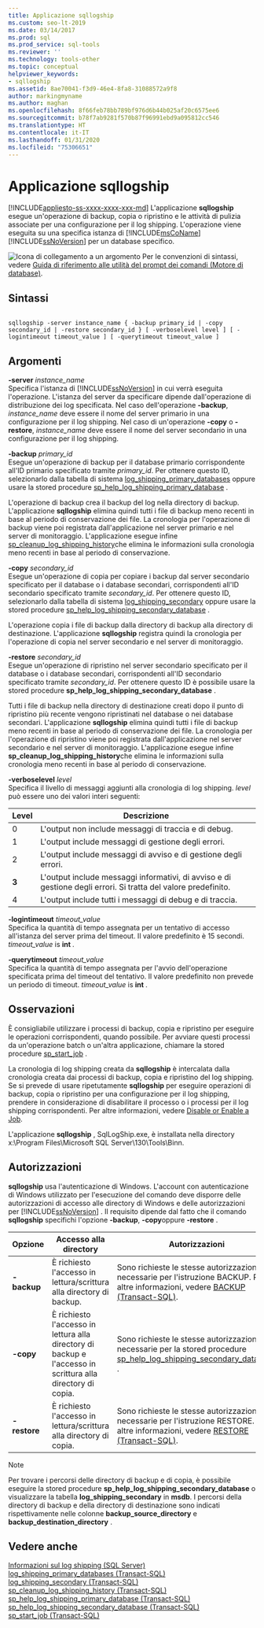 ```yaml
---
title: Applicazione sqllogship
ms.custom: seo-lt-2019
ms.date: 03/14/2017
ms.prod: sql
ms.prod_service: sql-tools
ms.reviewer: ''
ms.technology: tools-other
ms.topic: conceptual
helpviewer_keywords:
- sqllogship
ms.assetid: 8ae70041-f3d9-46e4-8fa8-31088572a9f8
author: markingmyname
ms.author: maghan
ms.openlocfilehash: 8f66feb78bb789bf976d6b44b025af20c6575ee6
ms.sourcegitcommit: b78f7ab9281f570b87f96991ebd9a095812cc546
ms.translationtype: HT
ms.contentlocale: it-IT
ms.lasthandoff: 01/31/2020
ms.locfileid: "75306651"
---
```

# <a name="sqllogship-application"></a>Applicazione sqllogship
[!INCLUDE[appliesto-ss-xxxx-xxxx-xxx-md](../includes/appliesto-ss-xxxx-xxxx-xxx-md.md)]
  L'applicazione **sqllogship** esegue un'operazione di backup, copia o ripristino e le attività di pulizia associate per una configurazione per il log shipping. L'operazione viene eseguita su una specifica istanza di [!INCLUDE[msCoName](../includes/msconame-md.md)] [!INCLUDE[ssNoVersion](../includes/ssnoversion-md.md)] per un database specifico.  
  
 ![Icona di collegamento a un argomento](../database-engine/configure-windows/media/topic-link.gif "Icona di collegamento a un argomento") Per le convenzioni di sintassi, vedere [Guida di riferimento alle utilità del prompt dei comandi &#40;Motore di database&#41;](../tools/command-prompt-utility-reference-database-engine.md).  
  
## <a name="syntax"></a>Sintassi  
  
```  
  
sqllogship -server instance_name { -backup primary_id | -copy secondary_id | -restore secondary_id } [ -verboselevel level ] [ -logintimeout timeout_value ] [ -querytimeout timeout_value ]  
```  
  
## <a name="arguments"></a>Argomenti  
 **-server** _instance_name_  
 Specifica l'istanza di [!INCLUDE[ssNoVersion](../includes/ssnoversion-md.md)] in cui verrà eseguita l'operazione. L'istanza del server da specificare dipende dall'operazione di distribuzione dei log specificata. Nel caso dell'operazione **-backup**, *instance_name* deve essere il nome del server primario in una configurazione per il log shipping. Nel caso di un'operazione **-copy** o **-restore**, *instance_name* deve essere il nome del server secondario in una configurazione per il log shipping.  
  
 **-backup** _primary_id_  
 Esegue un'operazione di backup per il database primario corrispondente all'ID primario specificato tramite *primary_id*. Per ottenere questo ID, selezionarlo dalla tabella di sistema [log_shipping_primary_databases](../relational-databases/system-tables/log-shipping-primary-databases-transact-sql.md) oppure usare la stored procedure [sp_help_log_shipping_primary_database](../relational-databases/system-stored-procedures/sp-help-log-shipping-primary-database-transact-sql.md) .  
  
 L'operazione di backup crea il backup del log nella directory di backup. L'applicazione **sqllogship** elimina quindi tutti i file di backup meno recenti in base al periodo di conservazione dei file. La cronologia per l'operazione di backup viene poi registrata dall'applicazione nel server primario e nel server di monitoraggio. L'applicazione esegue infine [sp_cleanup_log_shipping_history](../relational-databases/system-stored-procedures/sp-cleanup-log-shipping-history-transact-sql.md)che elimina le informazioni sulla cronologia meno recenti in base al periodo di conservazione.  
  
 **-copy** _secondary_id_  
 Esegue un'operazione di copia per copiare i backup dal server secondario specificato per il database o i database secondari, corrispondenti all'ID secondario specificato tramite *secondary_id*. Per ottenere questo ID, selezionarlo dalla tabella di sistema [log_shipping_secondary](../relational-databases/system-tables/log-shipping-secondary-transact-sql.md) oppure usare la stored procedure [sp_help_log_shipping_secondary_database](../relational-databases/system-stored-procedures/sp-help-log-shipping-secondary-database-transact-sql.md) .  
  
 L'operazione copia i file di backup dalla directory di backup alla directory di destinazione. L'applicazione **sqllogship** registra quindi la cronologia per l'operazione di copia nel server secondario e nel server di monitoraggio.  
  
 **-restore** _secondary_id_  
 Esegue un'operazione di ripristino nel server secondario specificato per il database o i database secondari, corrispondenti all'ID secondario specificato tramite *secondary_id*. Per ottenere questo ID è possibile usare la stored procedure **sp_help_log_shipping_secondary_database** .  
  
 Tutti i file di backup nella directory di destinazione creati dopo il punto di ripristino più recente vengono ripristinati nel database o nei database secondari. L'applicazione **sqllogship** elimina quindi tutti i file di backup meno recenti in base al periodo di conservazione dei file. La cronologia per l'operazione di ripristino viene poi registrata dall'applicazione nel server secondario e nel server di monitoraggio. L'applicazione esegue infine **sp_cleanup_log_shipping_history**che elimina le informazioni sulla cronologia meno recenti in base al periodo di conservazione.  
  
 **-verboselevel** _level_  
 Specifica il livello di messaggi aggiunti alla cronologia di log shipping. *level* può essere uno dei valori interi seguenti:  
  
|Level|Descrizione|  
|-----------|-----------------|  
|0|L'output non include messaggi di traccia e di debug.|  
|1|L'output include messaggi di gestione degli errori.|  
|2|L'output include messaggi di avviso e di gestione degli errori.|  
|**3**|L'output include messaggi informativi, di avviso e di gestione degli errori. Si tratta del valore predefinito.|  
|4|L'output include tutti i messaggi di debug e di traccia.|  
  
 **-logintimeout** _timeout_value_  
 Specifica la quantità di tempo assegnata per un tentativo di accesso all'istanza del server prima del timeout. Il valore predefinito è 15 secondi. *timeout_value* is **int** _._  
  
 **-querytimeout** _timeout_value_  
 Specifica la quantità di tempo assegnata per l'avvio dell'operazione specificata prima del timeout del tentativo. Il valore predefinito non prevede un periodo di timeout. *timeout_value* is **int** _._  
  
## <a name="remarks"></a>Osservazioni  
 È consigliabile utilizzare i processi di backup, copia e ripristino per eseguire le operazioni corrispondenti, quando possibile. Per avviare questi processi da un'operazione batch o un'altra applicazione, chiamare la stored procedure [sp_start_job](../relational-databases/system-stored-procedures/sp-start-job-transact-sql.md) .  
  
 La cronologia di log shipping creata da **sqllogship** è intercalata dalla cronologia creata dai processi di backup, copia e ripristino del log shipping. Se si prevede di usare ripetutamente **sqllogship** per eseguire operazioni di backup, copia o ripristino per una configurazione per il log shipping, prendere in considerazione di disabilitare il processo o i processi per il log shipping corrispondenti. Per altre informazioni, vedere [Disable or Enable a Job](../ssms/agent/disable-or-enable-a-job.md).  
  
 L'applicazione **sqllogship** , SqlLogShip.exe, è installata nella directory x:\Program Files\Microsoft SQL Server\130\Tools\Binn.  
  
## <a name="permissions"></a>Autorizzazioni  
 **sqllogship** usa l'autenticazione di Windows. L'account con autenticazione di Windows utilizzato per l'esecuzione del comando deve disporre delle autorizzazioni di accesso alle directory di Windows e delle autorizzazioni per [!INCLUDE[ssNoVersion](../includes/ssnoversion-md.md)] . Il requisito dipende dal fatto che il comando **sqllogship** specifichi l'opzione **-backup**, **-copy**oppure **-restore** .  
  
|Opzione|Accesso alla directory|Autorizzazioni|  
|------------|----------------------|-----------------|  
|**-backup**|È richiesto l'accesso in lettura/scrittura alla directory di backup.|Sono richieste le stesse autorizzazioni necessarie per l'istruzione BACKUP. Per altre informazioni, vedere [BACKUP &#40;Transact-SQL&#41;](../t-sql/statements/backup-transact-sql.md).|  
|**-copy**|È richiesto l'accesso in lettura alla directory di backup e l'accesso in scrittura alla directory di copia.|Sono richieste le stesse autorizzazioni necessarie per la stored procedure [sp_help_log_shipping_secondary_database](../relational-databases/system-stored-procedures/sp-help-log-shipping-secondary-database-transact-sql.md) .|  
|**-restore**|È richiesto l'accesso in lettura/scrittura alla directory di copia.|Sono richieste le stesse autorizzazioni necessarie per l'istruzione RESTORE. Per altre informazioni, vedere [RESTORE &#40;Transact-SQL&#41;](../t-sql/statements/restore-statements-transact-sql.md).|  
  
> [!NOTE]  
>  Per trovare i percorsi delle directory di backup e di copia, è possibile eseguire la stored procedure **sp_help_log_shipping_secondary_database** o visualizzare la tabella **log_shipping_secondary** in **msdb**. I percorsi della directory di backup e della directory di destinazione sono indicati rispettivamente nelle colonne **backup_source_directory** e **backup_destination_directory** .  
  
## <a name="see-also"></a>Vedere anche  
 [Informazioni sul log shipping &#40;SQL Server&#41;](../database-engine/log-shipping/about-log-shipping-sql-server.md)   
 [log_shipping_primary_databases &#40;Transact-SQL&#41;](../relational-databases/system-tables/log-shipping-primary-databases-transact-sql.md)   
 [log_shipping_secondary &#40;Transact-SQL&#41;](../relational-databases/system-tables/log-shipping-secondary-transact-sql.md)   
 [sp_cleanup_log_shipping_history &#40;Transact-SQL&#41;](../relational-databases/system-stored-procedures/sp-cleanup-log-shipping-history-transact-sql.md)   
 [sp_help_log_shipping_primary_database &#40;Transact-SQL&#41;](../relational-databases/system-stored-procedures/sp-help-log-shipping-primary-database-transact-sql.md)   
 [sp_help_log_shipping_secondary_database &#40;Transact-SQL&#41;](../relational-databases/system-stored-procedures/sp-help-log-shipping-secondary-database-transact-sql.md)   
 [sp_start_job &#40;Transact-SQL&#41;](../relational-databases/system-stored-procedures/sp-start-job-transact-sql.md)  
  
  
